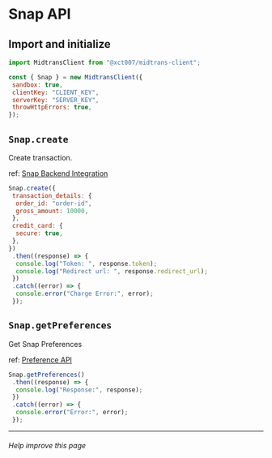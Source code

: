 # Snap API

## **Import and initialize**

```js
import MidtransClient from "@xct007/midtrans-client";

const { Snap } = new MidtransClient({
 sandbox: true,
 clientKey: "CLIENT_KEY",
 serverKey: "SERVER_KEY",
 throwHttpErrors: true,
});
```

## `Snap.create`

Create transaction.

ref: [Snap Backend Integration](https://docs.midtrans.com/reference/backend-integration)

```js
Snap.create({
 transaction_details: {
  order_id: "order-id",
  gross_amount: 10000,
 },
 credit_card: {
  secure: true,
 },
})
 .then((response) => {
  console.log("Token: ", response.token);
  console.log("Redirect url: ", response.redirect_url);
 })
 .catch((error) => {
  console.error("Charge Error:", error);
 });
```

## `Snap.getPreferences`

Get Snap Preferences

ref: [Preference API
](https://docs.midtrans.com/reference/snap-checkout-preference-api)

```js
Snap.getPreferences()
 .then((response) => {
  console.log("Response:", response);
 })
 .catch((error) => {
  console.error("Error:", error);
 });
```

---

###### Help improve this page
